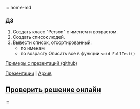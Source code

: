 ::: home-md 
<!-- .element: hidden="hidden" -->

### ДЗ

1. Создать класс "Person" с именем и возрастом.
1. Создать список людей.
1. Вывести список, отсортированный:
	- по именам
	- по возрасту
Описать все в функции `void FullTest()`

[Примеры с презентаций (github)](https://github.com/aatutor/oop_cpp_files)

[Презентации](https://aatutor.github.io/slides_oop_cpp/) | [Архив](https://sourceforge.net/projects/cpp-oop-top-aca/files/Lections/active/)

## [Проверить решение онлайн](https://coliru.stacked-crooked.com/a/11ee1bf88cae7e10)
:::

